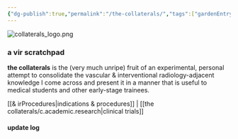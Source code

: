 ```yaml
---
{"dg-publish":true,"permalink":"/the-collaterals/","tags":["gardenEntry"]}
---
```



![collaterals_logo.png](/img/user/kitchen%20drawer/attachments/collaterals_logo.png)

### a vir scratchpad

**the collaterals** is the (very much unripe) fruit of an experimental, personal attempt to consolidate the vascular & interventional radiology-adjacent knowledge I come across and present it in a manner that is useful to medical students and other early-stage trainees.


[[& irProcedures\|indications & procedures]] |  [[the collaterals/c.academic.research\|clinical trials]] 


#### update log

